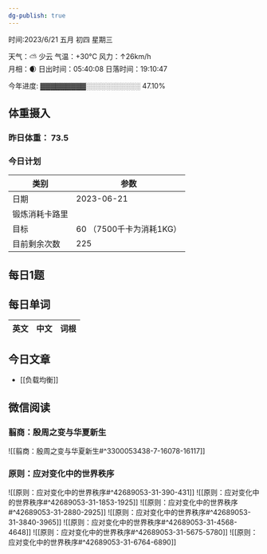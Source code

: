 ```yaml
---
dg-publish: true
---
```



时间:2023/6/21 五月 初四 星期三

天气：⛅️  少云 气温：+30°C 风力：↑26km/h  
月相：🌒 日出时间：05:40:08 日落时间：19:10:47

今年进度: ▓▓▓▓▓▓▓▓▓░░░░░░░░░░░ 47.10%

## 体重摄入

### 昨日体重： 73.5
### 今日计划

| 类别           | 参数                    |
| -------------- | ----------------------- |
| 日期           | 2023-06-21               |
| 锻炼消耗卡路里 | |
| 目标           | 60      （7500千卡为消耗1KG）                |
| 目前剩余次数               |        225                  |



## 每日1题


## 每日单词

| 英文       | 中文       |词根|
| ---------- | ---------- | ---|


## 今日文章

- [[负载均衡]]

## 微信阅读

<!-- start of weread -->

### 翦商：殷周之变与华夏新生
![[翦商：殷周之变与华夏新生#^3300053438-7-16078-16117]]

### 原则：应对变化中的世界秩序
![[原则：应对变化中的世界秩序#^42689053-31-390-431]]
![[原则：应对变化中的世界秩序#^42689053-31-1853-1925]]
![[原则：应对变化中的世界秩序#^42689053-31-2880-2925]]
![[原则：应对变化中的世界秩序#^42689053-31-3840-3965]]
![[原则：应对变化中的世界秩序#^42689053-31-4568-4648]]
![[原则：应对变化中的世界秩序#^42689053-31-5675-5780]]
![[原则：应对变化中的世界秩序#^42689053-31-6764-6890]]

<!-- end of weread -->
